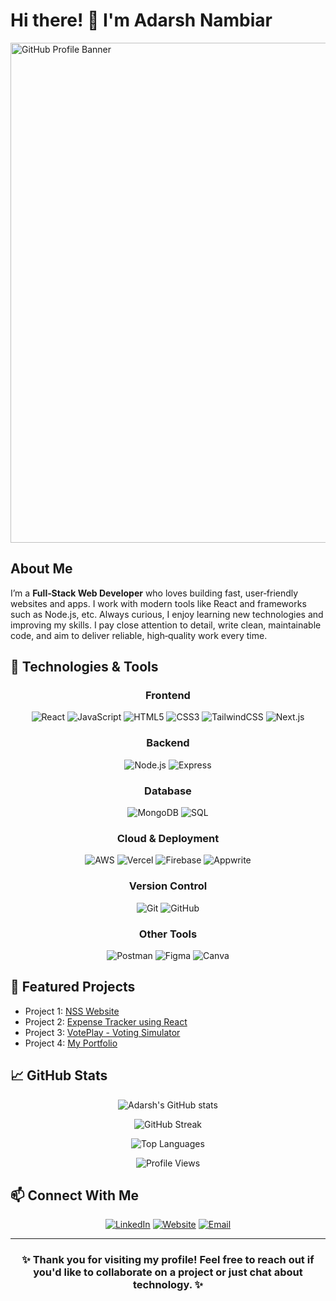 # Hi there! 👋 I'm Adarsh Nambiar

<img width="2400" height="800" alt="GitHub Profile Banner" src="https://github.com/user-attachments/assets/ab2582d7-dc89-40c5-9ffc-297023497e7f" />

## About Me
I’m a **Full‑Stack Web Developer** who loves building fast, user‑friendly websites and apps. I work with modern tools like React and frameworks such as Node.js, etc. Always curious, I enjoy learning new technologies and improving my skills. I pay close attention to detail, write clean, maintainable code, and aim to deliver reliable, high‑quality work every time.

## 🔧 Technologies & Tools

<div align="center">

### Frontend
![React](https://img.shields.io/badge/React-20232A?style=for-the-badge&logo=react&logoColor=61DAFB)
![JavaScript](https://img.shields.io/badge/JavaScript-F7DF1E?style=for-the-badge&logo=javascript&logoColor=black)
![HTML5](https://img.shields.io/badge/HTML5-E34F26?style=for-the-badge&logo=html5&logoColor=white)
![CSS3](https://img.shields.io/badge/CSS3-1572B6?style=for-the-badge&logo=css3&logoColor=white)
![TailwindCSS](https://img.shields.io/badge/Tailwind_CSS-38B2AC?style=for-the-badge&logo=tailwind-css&logoColor=white)
![Next.js](https://img.shields.io/badge/Next.js-000000?style=for-the-badge&logo=next.js&logoColor=white)

### Backend
![Node.js](https://img.shields.io/badge/Node.js-339933?style=for-the-badge&logo=nodedotjs&logoColor=white)
![Express](https://img.shields.io/badge/Express.js-000000?style=for-the-badge&logo=express&logoColor=white)

### Database
![MongoDB](https://img.shields.io/badge/MongoDB-4EA94B?style=for-the-badge&logo=mongodb&logoColor=white)
![SQL](https://img.shields.io/badge/SQL-4479A1?style=for-the-badge&logo=mysql&logoColor=white)

### Cloud & Deployment
![AWS](https://img.shields.io/badge/AWS-232F3E?style=for-the-badge&logo=amazon-aws&logoColor=white)
![Vercel](https://img.shields.io/badge/Vercel-000000?style=for-the-badge&logo=vercel&logoColor=white)
![Firebase](https://img.shields.io/badge/Firebase-FFCA28?style=for-the-badge&logo=firebase&logoColor=black)
![Appwrite](https://img.shields.io/badge/Appwrite-F02E65?style=for-the-badge&logo=appwrite&logoColor=white)

### Version Control
![Git](https://img.shields.io/badge/Git-F05032?style=for-the-badge&logo=git&logoColor=white)
![GitHub](https://img.shields.io/badge/GitHub-181717?style=for-the-badge&logo=github&logoColor=white)

### Other Tools
![Postman](https://img.shields.io/badge/Postman-FF6C37?style=for-the-badge&logo=postman&logoColor=white)
![Figma](https://img.shields.io/badge/Figma-F24E1E?style=for-the-badge&logo=figma&logoColor=white)
![Canva](https://img.shields.io/badge/Canva-00C4CC?style=for-the-badge&logo=canva&logoColor=white)

</div>

## 🌟 Featured Projects
- Project 1: [NSS Website](https://nssvit.in)
- Project 2: [Expense Tracker using React](https://myexpensetracker12.netlify.app/)
- Project 3: [VotePlay - Voting Simulator](https://voteplay.tech)
- Project 4: [My Portfolio](https://adarshnambiar.me)


## 📈 GitHub Stats

<div align="center">
  
![Adarsh's GitHub stats](https://github-readme-stats.vercel.app/api?username=adarshnambiar12&show_icons=true&theme=radical)
  
![GitHub Streak](https://github-readme-streak-stats.herokuapp.com/?user=adarshnambiar12&theme=radical)

![Top Languages](https://github-readme-stats.vercel.app/api/top-langs/?username=adarshnambiar12&layout=compact&theme=radical)

![Profile Views](https://komarev.com/ghpvc/?username=adarshnambiar12&color=blueviolet&style=flat-square&label=Profile+Views)

</div>

## 📫 Connect With Me

<div align="center">
  
[![LinkedIn](https://img.shields.io/badge/LinkedIn-0077B5?style=for-the-badge&logo=linkedin&logoColor=white)](https://www.linkedin.com/in/adarshnambiar12/)
[![Website](https://img.shields.io/badge/Portfolio-4285F4?style=for-the-badge&logo=google-chrome&logoColor=white)](https://adarshnambiar.me)
[![Email](https://img.shields.io/badge/Email-D14836?style=for-the-badge&logo=gmail&logoColor=white)](mailto:adarshnambiar4912@gmail.com)

</div>

---

<div align="center">
  
### ✨ Thank you for visiting my profile! Feel free to reach out if you'd like to collaborate on a project or just chat about technology. ✨

</div>
